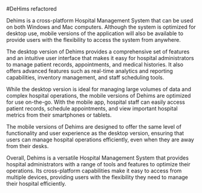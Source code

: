 #DeHims refactored

Dehims is a cross-platform Hospital Management System that can be used on both Windows and Mac computers. Although the system is optimized for desktop use, mobile versions of the application will also be available to provide users with the flexibility to access the system from anywhere.

The desktop version of Dehims provides a comprehensive set of features and an intuitive user interface that makes it easy for hospital administrators to manage patient records, appointments, and medical histories. It also offers advanced features such as real-time analytics and reporting capabilities, inventory management, and staff scheduling tools.

While the desktop version is ideal for managing large volumes of data and complex hospital operations, the mobile versions of Dehims are optimized for use on-the-go. With the mobile app, hospital staff can easily access patient records, schedule appointments, and view important hospital metrics from their smartphones or tablets.

The mobile versions of Dehims are designed to offer the same level of functionality and user experience as the desktop version, ensuring that users can manage hospital operations efficiently, even when they are away from their desks.

Overall, Dehims is a versatile Hospital Management System that provides hospital administrators with a range of tools and features to optimize their operations. Its cross-platform capabilities make it easy to access from multiple devices, providing users with the flexibility they need to manage their hospital efficiently.









